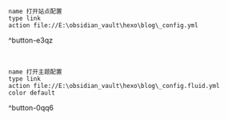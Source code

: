 
```button
name 打开站点配置
type link
action file://E:\obsidian_vault\hexo\blog\_config.yml
```
^button-e3qz

&nbsp;
&nbsp;

```button
name 打开主题配置
type link
action file://E:\obsidian_vault\hexo\blog\_config.fluid.yml
color default
```
^button-0qq6

